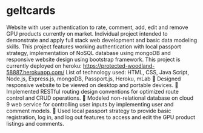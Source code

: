 # geltcards
Website with user authentication to rate, comment, add, edit and remove GPU products currently on market.
Individual project intended to demonstrate and apply full stack web development and basic data modeling skills. This project features working authentication with local passport strategy, implementation of NoSQL database using mongoDB and responsive website design using bootstrap framework. This project is currently deployed on heroku: https://protected-woodland-58887.herokuapp.com/ List of technology used: HTML, CSS, Java Script, Node.js, Express.js, mongoDB, Passport.js, Heroku, mLab
 Designed responsive website to be viewed on desktop and portable devices.
 Implemented RESTful routing design conventions for optimized route control and CRUD operations.
 Modeled non-relational database on cloud 9 web service for controlling user inputs by implementing user and comment models.
 Used local passport strategy to provide basic registration, log in, and log out features to access and edit the GPU product listings and comments.
